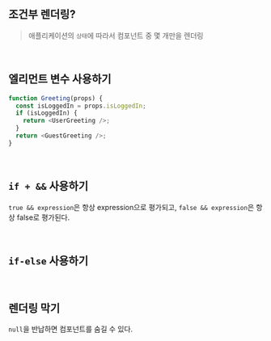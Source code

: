 ## 조건부 렌더링?

> 애플리케이션의 `상태`에 따라서 컴포넌트 중 몇 개만을 렌더링

<br>

## 엘리먼트 변수 사용하기

```javascript
function Greeting(props) {
  const isLoggedIn = props.isLoggedIn;
  if (isLoggedIn) {
    return <UserGreeting />;
  }
  return <GuestGreeting />;
}
```

<br>

## `if + &&` 사용하기

`true && expression`은 항상 expression으로 평가되고, `false && expression`은 항상 false로 평가된다.

<br>

## `if-else` 사용하기

<br>

## 렌더링 막기

`null`을 반납하면 컴포넌트를 숨길 수 있다.
